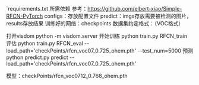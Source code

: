 `requirements.txt 所需依赖
参考：https://github.com/elbert-xiao/Simple-RFCN-PyTorch
configs：存放配置文件
predict：imgs存放需要被检测的图片，results存放结果
训练好的网络：checkpoints
数据集约定格式：（VOC格式）

打开visdom
python -m visdom.server
开始训练
python train.py RFCN_train
评估
python train.py RFCN_eval --load_path='checkPoints/rfcn_voc07_0.725_ohem.pth' --test_num=5000
预测
python predict.py predict --load_path='checkPoints/rfcn_voc07_0.725_ohem.pth'

模型：checkPoints/rfcn_voc0712_0.768_ohem.pth